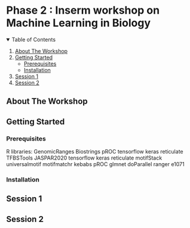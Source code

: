 # Phase 2 : Inserm workshop on Machine Learning in Biology

<!-- TABLE OF CONTENTS -->
<details open="open">
  <summary>Table of Contents</summary>
  <ol>
    <li>
      <a href="#about-the-workshop">About The Workshop</a>
    </li>
    <li>
      <a href="#getting-started">Getting Started</a>
      <ul>
        <li><a href="#prerequisites">Prerequisites</a></li>
        <li><a href="#installation">Installation</a></li>
      </ul>
    </li>
    <li><a href="#session1">Session 1</a></li>
    <li><a href="#session2">Session 2</a></li>
  </ol>
</details>


<!-- ABOUT THE WORKSHOP -->
## About The Workshop


<!-- GETTING STARTED -->
## Getting Started

### Prerequisites

R libraries:
GenomicRanges
Biostrings
pROC
tensorflow
keras
reticulate
TFBSTools
JASPAR2020
tensorflow
keras
reticulate
motifStack
universalmotif
motifmatchr
kebabs
pROC
glmnet
doParallel
ranger
e1071


### Installation


<!-- SESSION 1 -->
## Session 1

<!-- SESSION 2 -->
## Session 2
